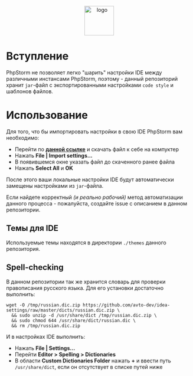 <p align="center">
  <img alt="logo" src="https://habrastorage.org/webt/nx/dq/jw/nxdqjwei9l_i_aa49ipmtjy42lw.png" width="80" height="80" />
</p>

# Вступление

PhpStorm не позволяет легко "шарить" настройки IDE между различными инстансами PhpStorm, поэтому - данный репозиторий хранит `jar`-файл с экспортированными настройками `code style` и шаблонов файлов.

# Использование

Для того, что бы импортировать настройки в свою IDE PhpStorm вам необходимо:

 * Перейти по **[данной ссылке][download_jar]** и скачать файл к себе на компуктер
 * Нажать **File | Import settings...**
 * В появившемся окне указать файл до скаченного ранее файла
 * Нажать **Select All** и **OK**

После этого ваши локальные настройки IDE будут автоматически замещены настройками из `jar`-файла.

Если найдете корректный *(и реально рабочий)* метод автоматизации данного процесса - пожалуйста, создайте issue с описанием в данном репозитории.

## Темы для IDE

Используемые темы находятся в директории `./themes` данного репозитория.

## Spell-checking

В данном репозитории так же хранится словарь для проверки правописания русского языка. Для его установки достаточно выполнить:

```shell
wget -O /tmp/russian.dic.zip https://github.com/avto-dev/idea-settings/raw/master/dicts/russian.dic.zip \
  && sudo unzip -d /usr/share/dict /tmp/russian.dic.zip \
  && sudo chmod 644 /usr/share/dict/russian.dic \
  && rm /tmp/russian.dic.zip
```

И в настройках IDE выполнить:

 * Нажать **File | Settings...**
 * Перейти **Editor > Spelling > Dictionaries**
 * В области **Custom Dictionaries Folder** нажать **+** и ввести путь `/usr/share/dict`, если он отсутствует в списке путей ниже

[download_jar]: https://github.com/avto-dev/idea-settings/raw/master/idea-settings.jar
